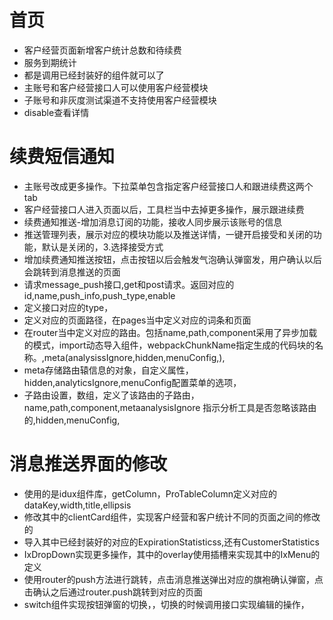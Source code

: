 # 首页
- 客户经营页面新增客户统计总数和待续费
- 服务到期统计
- 都是调用已经封装好的组件就可以了
- 主账号和客户经营接口人可以使用客户经营模块
- 子账号和非灰度测试渠道不支持使用客户经营模块
- disable查看详情
# 续费短信通知
- 主账号改成更多操作。下拉菜单包含指定客户经营接口人和跟进续费这两个tab
- 客户经营接口人进入页面以后，工具栏当中去掉更多操作，展示跟进续费
- 续费通知推送-增加消息订阅的功能，接收人同步展示该账号的信息
- 推送管理列表，展示对应的模块功能以及推送详情，一键开启接受和关闭的功能，默认是关闭的，3.选择接受方式
- 增加续费通知推送按钮，点击按钮以后会触发气泡确认弹窗发，用户确认以后会跳转到消息推送的页面
- 请求message_push接口,get和post请求。返回对应的id,name,push_info,push_type,enable
- 定义接口对应的type，
- 定义对应的页面路径，在pages当中定义对应的词条和页面
- 在router当中定义对应的路由。包括name,path,component采用了异步加载的模式，import动态导入组件，webpackChunkName指定生成的代码块的名称。,meta(analysissIgnore,hidden,menuConfig,),
- meta存储路由辕信息的对象，自定义属性，hidden,analyticsIgnore,menuConfig配置菜单的选项，
- 子路由设置，数组，定义了该路由的子路由，name,path,component,metaanalysisIgnore  指示分析工具是否忽略该路由的,hidden,menuConfig,
# 消息推送界面的修改
- 使用的是idux组件库，getColumn，ProTableColumn定义对应的dataKey,width,title,ellipsis
- 修改其中的clientCard组件，实现客户经营和客户统计不同的页面之间的修改的
- 导入其中已经封装好的对应的ExpirationStatisticss,还有CustomerStatistics
- IxDropDown实现更多操作，其中的overlay使用插槽来实现其中的IxMenu的定义
- 使用router的push方法进行跳转，点击消息推送弹出对应的旗袍确认弹窗，点击确认之后通过router.push跳转到对应的页面
- switch组件实现按钮弹窗的切换，，切换的时候调用接口实现编辑的操作，